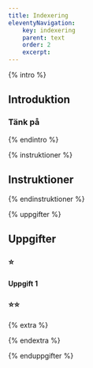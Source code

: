 ```yaml
---
title: Indexering
eleventyNavigation:
    key: indexering
    parent: text
    order: 2
    excerpt: 
---
```

{% intro %}

## Introduktion


### Tänk på



{% endintro %}

{% instruktioner %}

## Instruktioner


{% endinstruktioner %}

{% uppgifter %}

## Uppgifter
### ⭐
#### Uppgift 1



### ⭐⭐

{% extra %}




{% endextra %}

{% enduppgifter %}